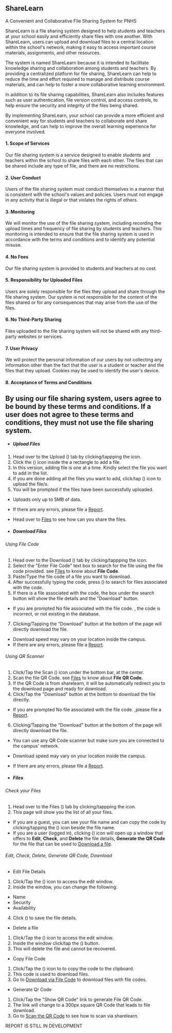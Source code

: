 ShareLearn
----------

A Convenient and Collaborative File Sharing System for PNHS

ShareLearn is a file sharing system designed to help students and teachers at your school easily and efficiently share files with one another. With ShareLearn, users can upload and download files to a central location within the school's network, making it easy to access important course materials, assignments, and other resources.

The system is named ShareLearn because it is intended to facilitate knowledge sharing and collaboration among students and teachers. By providing a centralized platform for file sharing, ShareLearn can help to reduce the time and effort required to manage and distribute course materials, and can help to foster a more collaborative learning environment.

In addition to its file sharing capabilities, ShareLearn also includes features such as user authentication, file version control, and access controls, to help ensure the security and integrity of the files being shared.

By implementing ShareLearn, your school can provide a more efficient and convenient way for students and teachers to collaborate and share knowledge, and can help to improve the overall learning experience for everyone involved.

#### 1\. Scope of Services

Our file sharing system is a service designed to enable students and teachers within the school to share files with each other. The files that can be shared include any type of file, and there are no restrictions.

#### 2\. User Conduct

Users of the file sharing system must conduct themselves in a manner that is consistent with the school's values and policies. Users must not engage in any activity that is illegal or that violates the rights of others.

#### 3\. Monitoring

We will monitor the use of the file sharing system, including recording the upload times and frequency of file sharing by students and teachers. This monitoring is intended to ensure that the file sharing system is used in accordance with the terms and conditions and to identify any potential misuse.

#### 4\. No Fees

Our file sharing system is provided to students and teachers at no cost.

#### 5\. Responsibility for Uploaded Files

Users are solely responsible for the files they upload and share through the file sharing system. Our system is not responsible for the content of the files shared or for any consequences that may arise from the use of the files.

#### 6\. No Third-Party Sharing

Files uploaded to the file sharing system will not be shared with any third-party websites or services.

#### 7\. User Privacy

We will protect the personal information of our users by not collecting any information other than the fact that the user is a student or teacher and the files that they upload. Cookies may be used to identify the user's device.

#### 8\. Acceptance of Terms and Conditions

By using our file sharing system, users agree to be bound by these terms and conditions. If a user does not agree to these terms and conditions, they must not use the file sharing system.
------------------------------------------------------------------------------------------------------------

* ##### Upload Files
    

1.  Head over to the Upload () tab by clicking/tappping the icon.
2.  Click the () icon inside the a rectangle to add a file.
3.  In this version, adding file is one at a time. Kindly select the file you want to add in the list.
4.  If you are done adding all the files you want to add, click/tap () icon to upload the file/s.
5.  You will be prompted if the files have been successfully uploaded.

* Uploads only up to 5MB of data.
* If there are any errors, please file a [Report](#report-docs).
* Head over to [Files](#file-details-docs) to see how can you share the files.

  
* ##### Download Files
    

###### Using File Code

1.  Head over to the Download () tab by clicking/tappping the icon.
2.  Select the "Enter File Code" text box to search for the file using the file code provided. see [Files](#file-details-docs) to know about **File Code**.
3.  Paste/Type the file code of a file you want to download.
4.  After successfully typing the code, press () to search for files associated with the code.
5.  If there is a file associated with the code, the box under the search button will show the file details and the "Download" button.

* If you are prompted No file associated with the file code. , the code is incorrect, or not existing in the database.

7.  Clicking/Tapping the "Download" button at the bottom of the page will directly download the file.

* Download speed may vary on your location inside the campus.
* If there are any errors, please file a [Report](#report-docs).

  

###### Using QR Scanner

1.  Click/Tap the Scan () icon under the bottom bar, at the center.
2.  Scan the file QR Code. see [Files](#file-details-docs) to know about **File QR Code.**
3.  If the QR Code is from sharelearn, it will be automatically redirect you to the download page and ready for download.
4.  Click/Tap the "Download" button at the bottom to download the file directly.

* If you are prompted No file associated with the file code. ,please file a [Report](#report-docs).

6.  Clicking/Tapping the "Download" button at the bottom of the page will directly download the file.

* You can use any QR Code scanner but make sure you are connected to the campus' network.
* Download speed may vary on your location inside the campus.
* If there are any errors, please file a [Report](#report-docs).

* ##### Files
    

###### Check your Files

1.  Head over to the Files () tab by clicking/tappping the icon.
2.  This page will show you the list of all your files.

* If you are a guest, you can see your file name and can copy the code by clicking/tapping the () icon beside the file name.
* If you are a user (logged in), clicking () icon will open up a window that offers to **Edit**, **Check**, and **Delete** the file details, **Generate the QR Code** for the file that can be used to [Download a file](#file-download-qr-docs).

  

###### Edit, Check, Delete, Generate QR Code, Download

* Edit File Details

1.  Click/Tap the () icon to access the edit window.
2.  Inside the window, you can change the following:

* Name
* Security
* Availability

4.  Click () to save the file details.

* Delete a file

1.  Click/Tap the () icon to access the edit window.
2.  Inside the window click/tap the () button.
3.  This will delete the file and cannot be recovered.

* Copy File Code

1.  Click/Tap the () icon to to copy the code to the clipboard.
2.  This code is used to download files.
3.  Go to [Download via File Code](#file-download-filecode-docs) to download files with file codes.

* Generate Qr Code

1.  Click/Tap the "Show QR Code" link to generate File QR Code.
2.  The link will change to a 300px square QR Code that leads to file download.
3.  Go to [Scan the QR Code](#file-download-qr-docs) to see how to scan via sharelearn.

  

REPORT IS STILL IN DEVELOPMENT
